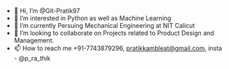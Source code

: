 - 👋 Hi, I’m @Git-Pratik97
- 👀 I’m interested in Python as well as Machine Learning 
- 🌱 I’m currently Persuing Mechanical Engineering at NIT Calicut
- 💞️ I’m looking to collaborate on Projects related to Product Design and Management. 
- 📫 How to reach me +91-7743879296, pratikkambleat@gmail.com, insta - @p_ra_thik

<!---
Git-Pratik97/Git-Pratik97 is a ✨ special ✨ repository because its `README.md` (this file) appears on your GitHub profile.
You can click the Preview link to take a look at your changes.
--->
